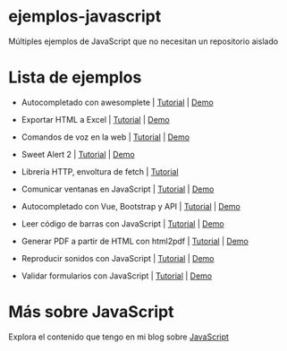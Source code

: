 
# ejemplos-javascript

Múltiples ejemplos de JavaScript que no necesitan un repositorio aislado

# Lista de ejemplos
- Autocompletado con awesomplete | [Tutorial](https://parzibyte.me/blog/2019/12/03/autocompletado-javascript-html-awesomplete/) | [Demo](https://parzibyte.github.io/ejemplos-javascript/autocompletado-awesomplete/)

- Exportar HTML a Excel | [Tutorial](https://parzibyte.me/blog/2019/12/04/exportar-tabla-html-excel-javascript/) | [Demo](https://parzibyte.github.io/ejemplos-javascript/convertir-tabla-a-excel/)

- Comandos de voz en la web | [Tutorial](https://parzibyte.me/blog/2019/12/09/comandos-voz-web-javascript-annyang/) | [Demo](https://parzibyte.github.io/ejemplos-javascript/comandos-voz-annyang)

- Sweet Alert 2 | [Tutorial](https://parzibyte.me/blog/2019/12/16/sweet-alert-2-tutorial-ejemplos/) | [Demo](https://parzibyte.github.io/ejemplos-javascript/sweet-alert-2)

- Librería HTTP, envoltura de fetch | [Tutorial](https://parzibyte.me/blog/2020/01/09/creando-libreria-http-javascript/)

- Comunicar ventanas en JavaScript | [Tutorial](https://parzibyte.me/blog/2020/06/12/comunicacion-ventanas-javascript/) | [Demo](https://parzibyte.github.io/ejemplos-javascript/comunicacion-ventanas/)

- Autocompletado con Vue, Bootstrap y API | [Tutorial](https://parzibyte.me/blog/2020/06/18/autocompletado-bootstrap-vue-api/) | [Demo](https://parzibyte.github.io/ejemplos-javascript/autocompletado-vue-bootstrap)

- Leer código de barras con JavaScript | [Tutorial](https://parzibyte.me/blog/2020/06/22/leer-codigo-barras-javascript-camara/) | [Demo](https://parzibyte.github.io/ejemplos-javascript/quaggajs/con-dibujo/)

- Generar PDF a partir de HTML con html2pdf | [Tutorial](https://parzibyte.me/blog/2020/09/05/html-pdf-javascript/) | [Demo](https://parzibyte.github.io/ejemplos-javascript/html-a-pdf/)

- Reproducir sonidos con JavaScript | [Tutorial](https://parzibyte.me/blog/2020/09/28/reproducir-sonidos-javascript/) | [Demo](https://parzibyte.github.io/ejemplos-javascript/reproducir-sonido/)

- Validar formularios con JavaScript | [Tutorial](https://parzibyte.me/blog/2020/09/28/reproducir-sonidos-javascript/) | [Demo](https://parzibyte.github.io/ejemplos-javascript/validacion-formularios/)
# Más sobre JavaScript

Explora el contenido que tengo en mi blog sobre [JavaScript](https://parzibyte.me/blog/category/javascript)